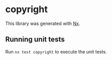 # copyright

This library was generated with [Nx](https://nx.dev).

## Running unit tests

Run `nx test copyright` to execute the unit tests.
